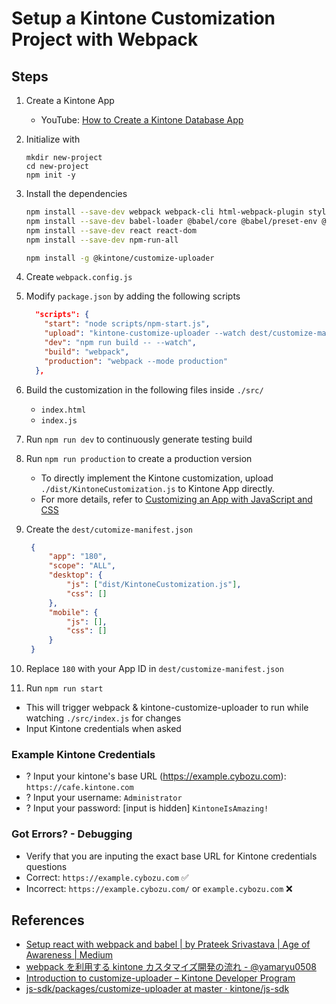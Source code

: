 # Setup a Kintone Customization Project with Webpack

## Steps
1. Create a Kintone App
   * YouTube: [How to Create a Kintone Database App](https://youtu.be/pRtfn-8cf_I)
2. Initialize with

   ```terminal
   mkdir new-project
   cd new-project
   npm init -y
   ```

3. Install the dependencies

   ```bash
   npm install --save-dev webpack webpack-cli html-webpack-plugin style-loader css-loader
   npm install --save-dev babel-loader @babel/core @babel/preset-env @babel/preset-react
   npm install --save-dev react react-dom
   npm install --save-dev npm-run-all

   npm install -g @kintone/customize-uploader
   ```

4. Create `webpack.config.js`
5. Modify `package.json` by adding the following scripts

   ```json
     "scripts": {
       "start": "node scripts/npm-start.js",
       "upload": "kintone-customize-uploader --watch dest/customize-manifest.json",
       "dev": "npm run build -- --watch",
       "build": "webpack",
       "production": "webpack --mode production"
     },
   ```

6. Build the customization in the following files inside `./src/`
   * `index.html`
   * `index.js`
7. Run `npm run dev` to continuously generate testing build
8. Run `npm run production` to create a production version
   * To directly implement the Kintone customization, upload `./dist/KintoneCustomization.js` to Kintone App directly.
   * For more details, refer to [Customizing an App with JavaScript and CSS](https://get.kintone.help/k/en/user/app_settings/js_customize.html)
9. Create the `dest/cutomize-manifest.json`

   ```json
    {
        "app": "180",
        "scope": "ALL",
        "desktop": {
            "js": ["dist/KintoneCustomization.js"],
            "css": []
        },
        "mobile": {
            "js": [],
            "css": []
        }
    }
    ```

11. Replace `180` with your App ID in `dest/customize-manifest.json`
12. Run `npm run start`
   * This will trigger webpack & kintone-customize-uploader to run while watching `./src/index.js` for changes
   * Input Kintone credentials when asked

### Example Kintone Credentials
  * ? Input your kintone's base URL (<https://example.cybozu.com>): `https://cafe.kintone.com`
  * ? Input your username: `Administrator`
  * ? Input your password: [input is hidden] `KintoneIsAmazing!`

### Got Errors? - Debugging
  * Verify that you are inputing the exact base URL for Kintone credentials questions
  * Correct: `https://example.cybozu.com` ✅
  * Incorrect: `https://example.cybozu.com/` or `example.cybozu.com` ❌

## References

  * [Setup react with webpack and babel | by Prateek Srivastava | Age of Awareness | Medium](https://medium.com/age-of-awareness/setup-react-with-webpack-and-babel-5114a14a47e9)
  * [webpack を利用する kintone カスタマイズ開発の流れ - @yamaryu0508](https://qiita.com/yamaryu0508/items/1abbef9a50e1e7fc3d2f)
  * [Introduction to customize-uploader – Kintone Developer Program](https://developer.kintone.io/hc/en-us/articles/360017405154)
  * [js-sdk/packages/customize-uploader at master · kintone/js-sdk](https://github.com/kintone/js-sdk/tree/master/packages/customize-uploader)
